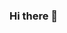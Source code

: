 ### Hi there 👋

<!--
**Ramadhan3011/Ramadhan3011** is a ✨ _special_ ✨ repository because its `README.md` (this file) appears on your GitHub profile.

Here are some ideas to get you started:

- 🔭 I’m currently Studyig at The University of Indonesia
- 🌱 I’m currently learning Full-Stack Developer
- 🤔 I’m looking for help with code bugs
- 💬 Ask me about anything
- 📫 How to reach me: ramadhan.rama27@gmail.com
- 😄 Pronouns: Rama
- ⚡ Fun fact: Sleepy
-->
